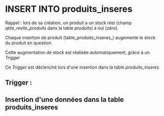 # INSERT INTO produits_inseres

Rappel : lors de sa création, un produit a un stock réel (champ _qtite_reelle_produits_ dans la table _produits_) à nul (zéro).

Chaque insertion de produit (table_produits_inseres_) augemente le stock du produit en question.

Cette augmentation de stock est réalisée automatiquement, grâce à un _Trigger_

Ce _Trigger_ est déclenché lors d'une insertion dans la table _produits_inseres_

## Trigger : 


## Insertion d'une données dans la table produits_inseres

